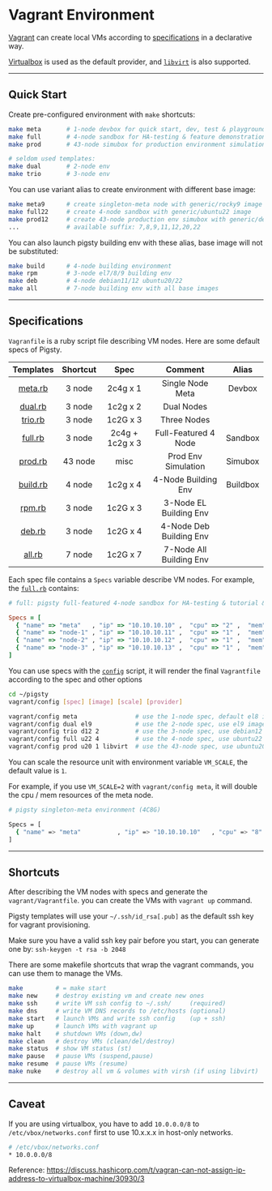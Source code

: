 # Vagrant Environment

[Vagrant](https://www.vagrantup.com/) can create local VMs according to [specifications](#Specifications) in a declarative way.

[Virtualbox](https://www.virtualbox.org/) is used as the default provider, and [`libvirt`](https://vagrant-libvirt.github.io/vagrant-libvirt/) is also supported.



--------

## Quick Start

Create pre-configured environment with `make` shortcuts:

```bash
make meta       # 1-node devbox for quick start, dev, test & playground
make full       # 4-node sandbox for HA-testing & feature demonstration
make prod       # 43-node simubox for production environment simulation

# seldom used templates:
make dual       # 2-node env
make trio       # 3-node env
```

You can use variant alias to create environment with different base image:

```bash
make meta9      # create singleton-meta node with generic/rocky9 image
make full22     # create 4-node sandbox with generic/ubuntu22 image
make prod12     # create 43-node production env simubox with generic/debian12 image
...             # available suffix: 7,8,9,11,12,20,22
```

You can also launch pigsty building env with these alias, base image will not be substituted:

```bash
make build      # 4-node building environment 
make rpm        # 3-node el7/8/9 building env
make deb        # 4-node debian11/12 ubuntu20/22
make all        # 7-node building env with all base images
```


--------

## Specifications

`Vagranfile` is a ruby script file describing VM nodes. Here are some default specs of Pigsty. 

|         Templates         | Shortcut |      Spec       |         Comment         |  Alias   |
|:-------------------------:|:--------:|:---------------:|:-----------------------:|:--------:|
|  [meta.rb](spec/meta.rb)  |  3 node  |    2c4g x 1     |    Single Node Meta     |  Devbox  |
|  [dual.rb](spec/dual.rb)  |  3 node  |    1c2g x 2     |       Dual Nodes        |          |
|  [trio.rb](spec/trio.rb)  |  3 node  |    1c2G x 3     |       Three Nodes       |          |
|  [full.rb](spec/full.rb)  |  3 node  | 2c4g + 1c2g x 3 |  Full-Featured 4 Node   | Sandbox  |
|  [prod.rb](spec/prod.rb)  | 43 node  |      misc       |   Prod Env Simulation   | Simubox  |
| [build.rb](spec/build.rb) |  4 node  |    1c2g x 4     |   4-Node Building Env   | Buildbox |
|   [rpm.rb](spec/rpm.rb)   |  3 node  |    1c2G x 3     | 3-Node EL Building Env  |          |
|   [deb.rb](spec/deb.rb)   |  3 node  |    1c2G x 4     | 4-Node Deb Building Env |          |
|   [all.rb](spec/all.rb)   |  7 node  |    1c2G x 7     | 7-Node All Building Env |          |

Each spec file contains a `Specs` variable describe VM nodes. For example, the [`full.rb`](spec/full.rb) contains:

```ruby
# full: pigsty full-featured 4-node sandbox for HA-testing & tutorial & practices

Specs = [
  { "name" => "meta"   , "ip" => "10.10.10.10" ,  "cpu" => "2" ,  "mem" => "4096" ,  "image" => "generic/rocky8"  },
  { "name" => "node-1" , "ip" => "10.10.10.11" ,  "cpu" => "1" ,  "mem" => "2048" ,  "image" => "generic/rocky8"  },
  { "name" => "node-2" , "ip" => "10.10.10.12" ,  "cpu" => "1" ,  "mem" => "2048" ,  "image" => "generic/rocky8"  },
  { "name" => "node-3" , "ip" => "10.10.10.13" ,  "cpu" => "1" ,  "mem" => "2048" ,  "image" => "generic/rocky8"  },
]

```

You can use specs with the [`config`](config) script, it will render the final `Vagrantfile` according to the spec and other options

```bash
cd ~/pigsty
vagrant/config [spec] [image] [scale] [provider]

vagrant/config meta                # use the 1-node spec, default el8 image
vagrant/config dual el9            # use the 2-node spec, use el9 image instead 
vagrant/config trio d12 2          # use the 3-node spec, use debian12 image, double the cpu/mem resource
vagrant/config full u22 4          # use the 4-node spec, use ubuntu22 image instead, use 4x cpu/mem resource         
vagrant/config prod u20 1 libvirt  # use the 43-node spec, use ubuntu20 image instead, use libvirt as provider instead of virtualbox 
```

You can scale the resource unit with environment variable `VM_SCALE`, the default value is `1`.

For example, if you use `VM_SCALE=2` with `vagrant/config meta`, it will double the cpu / mem resources of the meta node.

```bash
# pigsty singleton-meta environment (4C8G)

Specs = [
  { "name" => "meta"          , "ip" => "10.10.10.10"   , "cpu" => "8"    , "mem" => "16384"    , "image" => "generic/rocky8"   },
]
````



--------

## Shortcuts

After describing the VM nodes with specs and generate the `vagrant/Vagrantfile`. you can create the VMs with `vagrant up` command.

Pigsty templates will use your `~/.ssh/id_rsa[.pub]` as the default ssh key for vagrant provisioning. 

Make sure you have a valid ssh key pair before you start, you can generate one by: `ssh-keygen -t rsa -b 2048`

There are some makefile shortcuts that wrap the vagrant commands, you can use them to manage the VMs.

```bash
make         # = make start
make new     # destroy existing vm and create new ones
make ssh     # write VM ssh config to ~/.ssh/     (required)
make dns     # write VM DNS records to /etc/hosts (optional)
make start   # launch VMs and write ssh config    (up + ssh) 
make up      # launch VMs with vagrant up
make halt    # shutdown VMs (down,dw)
make clean   # destroy VMs (clean/del/destroy)
make status  # show VM status (st)
make pause   # pause VMs (suspend,pause)
make resume  # pause VMs (resume)
make nuke    # destroy all vm & volumes with virsh (if using libvirt) 
```



--------

## Caveat

If you are using virtualbox, you have to add `10.0.0.0/8` to `/etc/vbox/networks.conf` first to use 10.x.x.x in host-only networks.

```bash
# /etc/vbox/networks.conf
* 10.0.0.0/8
```

Reference: https://discuss.hashicorp.com/t/vagran-can-not-assign-ip-address-to-virtualbox-machine/30930/3